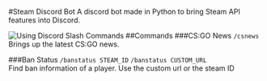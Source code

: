 #Steam Discord Bot
A discord bot made in Python to bring Steam API features into Discord.  

![Using Discord Slash Commands](https://media.discordapp.net/attachments/761329436582215701/937891473981050970/img.png)
##Commands
###CS:GO News
```/csnews```
Brings up the latest CS:GO news.

###Ban Status
```/banstatus STEAM_ID```
```/banstatus CUSTOM_URL```  
Find ban information of a player. Use the custom url or the steam ID

